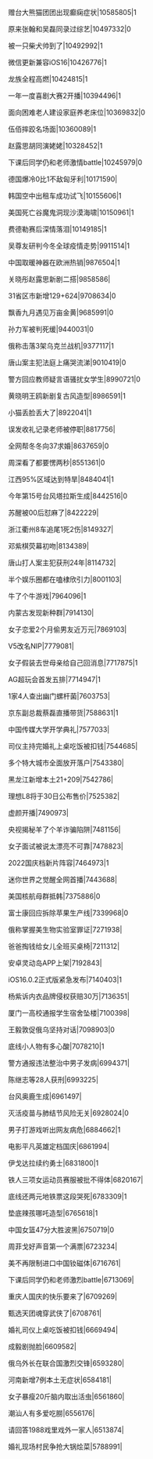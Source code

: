 赠台大熊猫团团出现癫痫症状|10585805|1

原来张翰和吴磊同录过综艺|10497332|0

被一只柴犬帅到了|10492992|1

微信更新兼容iOS16|10426776|1

龙族全程高燃|10424815|1

一年一度喜剧大赛2开播|10394496|1

面向困难老人建设家庭养老床位|10369832|0

伍佰摔跤名场面|10360089|1

赵露思胡同演姥姥|10328452|1

下课后同学仍和老师激情battle|10245979|0

德国爆冷0比1不敌匈牙利|10171590|

韩国空中出租车成功试飞|10155606|1

美国死亡谷魔鬼洞现沙漠海啸|10150961|1

费德勒赛后深情落泪|10149185|1

吴尊友研判今冬全球疫情走势|9911514|1

中国取暖神器在欧洲热销|9876504|1

关晓彤赵露思新剧二搭|9858586|

31省区市新增129+624|9708634|0

飘香九月遇见万亩金黄|9685991|0

孙力军被判死缓|9440031|0

俄称击落3架乌克兰战机|9377117|1

唐山案主犯法庭上痛哭流涕|9010419|0

警方回应教师疑言语骚扰女学生|8990721|0

黄晓明王鸥新剧复古风造型|8986591|1

小猫丢脸丢大了|8922041|1

误发收礼记录老师被停职|8817756|

全网帮冬冬向37求婚|8637659|0

周深看了都要愣两秒|8551361|0

江西95%区域达到特旱|8484041|1

今年第15号台风塔拉斯生成|8442516|0

苏醒被00后怼麻了|8422229|

浙江衢州8车追尾1死2伤|8149327|

邓紫棋荧幕初吻|8134389|

唐山打人案主犯获刑24年|8114732|

半个娱乐圈都在嗑棣欣引力|8001103|

牛了个牛游戏|7964096|1

内蒙古发现新种群|7914130|

女子恋爱2个月偷男友近万元|7869103|

V5改名NIP|7779081|

女子假装去世母亲给自己回消息|7717875|1

AG超玩会首发五排|7714947|1

1家4人查出幽门螺杆菌|7603753|

京东副总裁蔡磊直播带货|7588631|1

中国传媒大学开学典礼|7577033|

司仪主持完婚礼上桌吃饭被扣钱|7544685|

多个特大城市全面放开落户|7543380|

黑龙江新增本土21+209|7542786|

理想L8将于30日公布售价|7525382|

虚颜开播|7490973|

央视揭秘羊了个羊诈骗陷阱|7481156|

女子面试被说太漂亮不可靠|7478823|

2022国庆档新片阵容|7464973|1

迷你世界之觉醒全网首播|7443688|

美国核航母群抵韩|7375886|0

富士康回应拆除苹果生产线|7339968|0

俄称掌握美生物实验室罪证|7271938|

爸爸掏钱给女儿全班买桌椅|7211312|

安卓灵动岛APP上架|7192843|

iOS16.0.2正式版紧急发布|7140403|1

杨紫诉内衣品牌侵权获赔30万|7136351|

厦门一高校通报学生宿舍坠楼|7100398|

王毅敦促俄乌坚持对话|7098903|0

底线小人物有多心酸|7078210|1

警方通报违法整治中男子发病|6994371|

陈继志等28人获刑|6993225|

台风奥鹿生成|6961497|

灭活疫苗与肺结节风险无关|6928024|0

男子打游戏听出网友病危|6884662|1

电影平凡英雄定档国庆|6861994|

伊戈达拉续约勇士|6831800|1

铁人三项女运动员赛服被批不得体|6820167|

底线还两元地铁票这段哭死|6783309|1

垫底辣孩哪吒造型|6765618|1

中国女篮47分大胜波黑|6750719|0

周菲戈好声音第一个满票|6723234|

美不再限制进口中国钕磁体|6716761|

下课后同学仍和老师激烈battle|6713069|

重庆人国庆的快乐要来了|6709269|

甄选天团魂穿武侠了|6708761|

婚礼司仪上桌吃饭被扣钱|6669494|

成毅剧抛脸|6609582|

俄乌外长在联合国激烈交锋|6593280|

河南新增7例本土无症状|6584181|

女子暴瘦20斤脑内取出活虫|6561860|

潮汕人有多爱吃朥|6556176|

请回答1988戏里戏外一家人|6513874|

婚礼现场村民争抢大锅烩菜|5788991|

